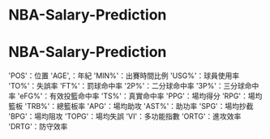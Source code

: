 # NBA-Salary-Prediction

# NBA-Salary-Prediction

'POS'：位置
'AGE',：年紀
'MIN%'：出賽時間比例
'USG%'：球員使用率
'TO%'：失誤率
'FT%'：罰球命中率
'2P%'：二分球命中率
'3P%'：三分球命中率
'eFG%'：有效投籃命中率
'TS%'：真實命中率
'PPG'：場均得分
'RPG'：場均籃板
'TRB%'：總籃板率
'APG'：場均助攻
'AST%'：助功率
'SPG'：場均抄截
'BPG'：場均阻攻
'TOPG'：場均失誤
'VI'：多功能指數
'ORTG'：進攻效率
'DRTG'：防守效率
